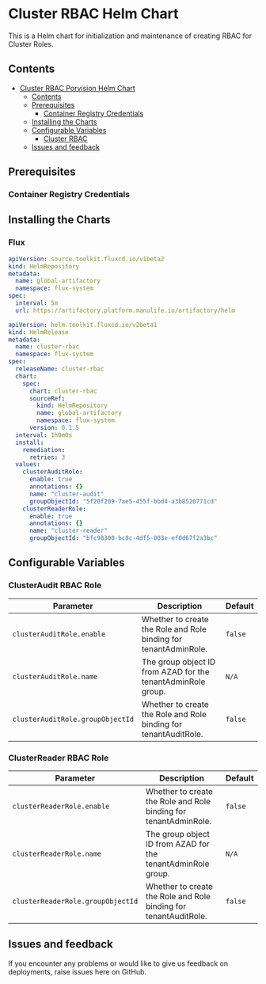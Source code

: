 # Cluster RBAC Helm Chart

This is a Helm chart for initialization and maintenance of creating RBAC for Cluster Roles.

## Contents

- [Cluster RBAC Porvision Helm Chart](#cluster-rbac-helm-chart)
  - [Contents](#contents)
  - [Prerequisites](#prerequisites)
    - [Container Registry Credentials](#container-registry-credentials)
  - [Installing the Charts](#installing-the-charts)
  - [Configurable Variables](#configurable-variables)
    - [Cluster RBAC](#cluster-rbac)
  - [Issues and feedback](#issues-and-feedback)

## Prerequisites

### Container Registry Credentials

## Installing the Charts

### Flux

```yaml
apiVersion: source.toolkit.fluxcd.io/v1beta2
kind: HelmRepository
metadata:
  name: global-artifactory
  namespace: flux-system
spec:
  interval: 5m
  url: https://artifactory.platform.manulife.io/artifactory/helm
```

```yaml
apiVersion: helm.toolkit.fluxcd.io/v2beta1
kind: HelmRelease
metadata:
  name: cluster-rbac
  namespace: flux-system
spec:
  releaseName: cluster-rbac
  chart:
    spec:
      chart: cluster-rbac
      sourceRef:
        kind: HelmRepository
        name: global-artifactory
        namespace: flux-system
      version: 0.1.5
  interval: 1h0m0s
  install:
    remediation:
      retries: 3
  values:
    clusterAuditRole:
      enable: true
      annotations: {}
      name: "cluster-audit"
      groupObjectId: "5f20f209-7ae5-455f-bbd4-a3b8520771cd"
    clusterReaderRole:
      enable: true
      annotations: {}
      name: "cluster-reader"
      groupObjectId: "bfc98300-bc8c-4df5-803e-ef0d67f2a3bc"
```

## Configurable Variables

### ClusterAudit RBAC Role

| Parameter                         | Description                          | Default                                                                      |
| --------------------------------- | ------------------------------------ | ---------------------------------------------------------------------------- |
| `clusterAuditRole.enable`               | Whether to create the Role and Role binding for tenantAdminRole.    | `false`                                                                 |
| `clusterAuditRole.name`               | The group object ID from AZAD for the tenantAdminRole group.  | `N/A`                                                                   |
| `clusterAuditRole.groupObjectId`               | Whether to create the Role and Role binding for tenantAuditRole.    | `false`                                                                   |



### ClusterReader RBAC Role

| Parameter                         | Description                          | Default                                                                      |
| --------------------------------- | ------------------------------------ | ---------------------------------------------------------------------------- |
| `clusterReaderRole.enable`               | Whether to create the Role and Role binding for tenantAdminRole.    | `false`                                                                 |
| `clusterReaderRole.name`               | The group object ID from AZAD for the tenantAdminRole group.  | `N/A`                                                                   |
| `clusterReaderRole.groupObjectId`               | Whether to create the Role and Role binding for tenantAuditRole.    | `false`                                                                   |                                                                  |


## Issues and feedback

If you encounter any problems or would like to give us feedback on deployments, raise issues here on GitHub.
